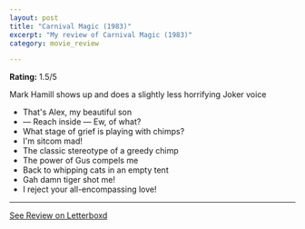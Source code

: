 ```yaml
---
layout: post
title: "Carnival Magic (1983)"
excerpt: "My review of Carnival Magic (1983)"
category: movie_review

---
```


**Rating:** 1.5/5

Mark Hamill shows up and does a slightly less horrifying Joker voice

* That's Alex, my beautiful son
* — Reach inside — Ew, of what?
* What stage of grief is playing with chimps?
* I'm sitcom mad!
* The classic stereotype of a greedy chimp 
* The power of Gus compels me
* Back to whipping cats in an empty tent
* Gah damn tiger shot me!
* I reject your all-encompassing love!

<hr>

[See Review on Letterboxd](https://boxd.it/6tdVgb)
